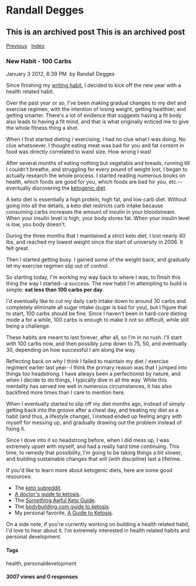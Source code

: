 # Randall Degges

## This is an archived post This is an archived post

[Previous][]   [Index][]

### New Habit - 100 Carbs

January 3 2012, 6:39 PM  by Randall Degges

Since finishing my [writing habit][], I decided to kick off the new year with a
health related habit.

Over the past year or so, I've been making gradual changes to my diet and
exercise regimen, with the intention of losing weight, getting healthier, and
getting smarter. There's a lot of evidence that suggests having a fit body also
leads to having a fit mind, and that is what originally enticed me to give the
whole fitness thing a shot.

When I first started dieting / exercising, I had no clue what I was doing. No
clue whatsoever. I thought eating meat was bad for you and fat content in food
was directly correlated to waist size. How wrong I was!

After several months of eating nothing but vegetabls and breads, running till I
couldn't breathe, and struggling for every pound of weight lost, I began to
actually research the whole process. I started reading numerous books on health,
which foods are good for you, which foods are bad for you, etc.--eventually
discovering the [ketogenic diet][].

A keto diet is essentially a high protein, high fat, and low carb diet. Without
going into all the details, a keto diet restricts carb intake because consuming
carbs increases the amount of insulin in your bloodstream. When your insulin
level is high, your body stores fat. When your insulin level is low, you body
doesn't.

During the three months that I maintained a strict keto diet, I lost nearly 40
lbs, and reached my lowest weight since the start of university in 2006. It felt
great.

Then I started getting busy. I gained some of the weight back, and gradually let
my exercise regimen slip out of control.

So starting today, I'm working my way back to where I was, to finish this thing
the way I started--a success. The new habit I'm attempting to build is simple:
**eat less than 100 carbs per day**.

I'd eventually like to cut my daily carb intake down to around 30 carbs and
completely eliminate all sugar intake (sugar is bad for you), but I figure that
to start, 100 carbs should be fine. Since I haven't been in hard-core dieting
mode a for a while, 100 carbs is enough to make it not so difficult, while still
being a challenge.

These habits are meant to last forever, after all, so I'm in no rush. I'll start
with 100 carbs now, and then possibly jump down to 75, 50, and eventually 30,
depending on how successful I am along the way.

Reflecting back on why I think I failed to maintain my diet / exercise regiment
earlier last year--I think the primary reason was that I jumped into things too
headstrong. I have always been a perfectionist by nature, and when I decide to
do things, I typically dive in all the way. While this mentality has served me
well in numerous circumstances, it has also backfired more times than I care to
mention here.

When I eventually started to slip off my diet months ago, instead of simply
getting back into the groove after a cheat day, and treating my diet as a habit
(and thus, a lifestyle change), I instead ended up feeling angry with myself for
messing up, and gradually drawing out the problem instead of fixing it.

Since I dove into it so headstrong before, when I did mess up, I was extremely
upset with myself, and had a really hard time continuing. This time, to remedy
that possibility, I'm going to be taking things a bit slower, and building
sustainable changes that will (with discipline) last a lifetime.

If you'd like to learn more about ketogenic diets, here are some good resources:

-   The [keto subreddit][].
-   [A doctor's guide to ketosis][].
-   The [Something Awful Keto Guide][].
-   The [bodybuilding.com guide to ketosis][].
-   My personal favorite, [A Guide to Ketosis][].

On a side note, if you're currently working on building a health related habit,
I'd love to hear about it. I'm extremely interested in health related habits and
personal development.

#### Tags

health, personaldevelopment

#### 3007 views and 0 responses

  [Previous]: ../../../posts/2012/01/how-to-instantly-fix-problematic-deployments.html
  [Index]: ../../../index-3.html
  [writing habit]: http://rdegges.com/writing-habit-complete
    "Writing Habit Complete"
  [ketogenic diet]: http://en.wikipedia.org/wiki/Ketogenic_diet "Ketogenic Diet"
  [keto subreddit]: http://www.reddit.com/r/keto "Keto Reddit"
  [A doctor's guide to ketosis]: http://www.dietdoctor.com/lchf
    "A doctor's guide to ketosis."
  [Something Awful Keto Guide]: http://lowcarbplate.com/tlcm/
    "Something Awful Keto Guide"
  [bodybuilding.com guide to ketosis]: http://www.bodybuilding.com/fun/keto.htm
    "Bodybuilding + Ketosis"
  [A Guide to Ketosis]: http://forum.bodybuilding.com/showthread.php?t=132598293
    "A Guide to Ketosis"
